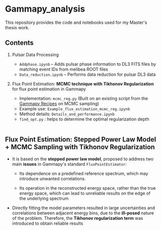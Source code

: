 # Gammapy_analysis

This repository provides the code and notebooks used for my Master's thesis work. 

## Contents

1. Pulsar Data Processing
    - `Addphase.ipynb` – Adds pulsar phase information to DL3 FITS files by matching event IDs from melibea ROOT files  
    - `Data_reduction.ipynb` – Performs data reduction for pulsar DL3 data

2. Flux Point Estimation: **MCMC technique with Tikhonov Regularization** for flux point estimation in Gammapy  
    - Implementation: `mcmc_reg.py`  (Built on an existing script from the [Gammapy Recipes](https://gammapy.github.io/gammapy-recipes/_build/html/notebooks/mcmc-sampling-emcee/mcmc_sampling.html) on MCMC sampling)
    - Example use: `Example_flux_estimation_mcmc_reg.ipynb`  
    - Method details: `Details_and_performance.ipynb`  
    - `find_opt.py` : helps to determine the optimal regularization depth  
&nbsp;

## Flux Point Estimation: Stepped Power Law Model + MCMC Sampling with Tikhonov Regularization

- It is based on the **stepped power law model**, proposed to address two main **issues** in Gammapy's standard `FluxPointEstimator`:  &nbsp;
  
    - Its dependence on a predefined reference spectrum, which may introduce unwanted correlations.
  
    - Its operation in the reconstructed energy space, rather than the true energy space, which can lead to
unreliable results on the edge of the underlying spectrum

- Directly fitting the model parameters resulted in large uncertainties and correlations between adjacent energy bins, due to the **ill-posed** nature of the problem. Therefore, the **Tikhonov regularization term** was introduced to obtain reliable results
